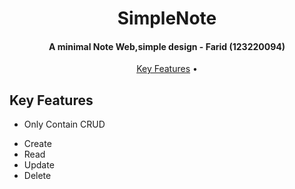 
<h1 align="center">
  SimpleNote
  <br>
</h1>

<h4 align="center">A minimal Note Web,simple design - Farid (123220094) </h4>


<p align="center">
  <a href="#key-features">Key Features</a> •
</p>


## Key Features
*  Only Contain CRUD
  - Create
  - Read
  - Update
  - Delete

